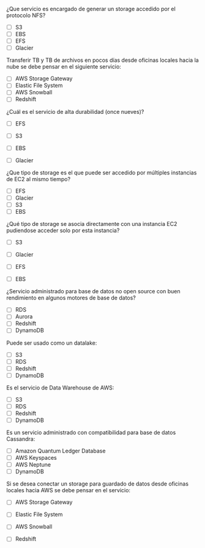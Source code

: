 ¿Que servicio es encargado de generar un storage accedido por el protocolo NFS?
- [ ]  S3
- [ ]  EBS
- [ ]  EFS
- [ ]  Glacier

Transferir TB y TB de archivos en pocos días desde oficinas locales hacia la nube se debe pensar en el siguiente servicio:
- [ ] AWS Storage Gateway
- [ ] Elastic File System
- [ ] AWS Snowball
- [ ] Redshift

¿Cuál es el servicio de alta durabilidad (once nueves)?
- [ ]  EFS
- [ ]  S3
- [ ]  EBS
- [ ]  Glacier


¿Que tipo de storage es el que puede ser accedido por múltiples instancias de EC2 al mismo tiempo?
- [ ]  EFS
- [ ]  Glacier
- [ ]  S3
- [ ]  EBS

¿Qué tipo de storage se asocia directamente con una instancia EC2 pudiendose acceder solo por esta instancia?
- [ ]  S3
- [ ]  Glacier
- [ ]  EFS
- [ ]  EBS


¿Servicio administrado para base de datos no open source con buen rendimiento en algunos motores de base de datos?
- [ ]  RDS
- [ ]  Aurora
- [ ]  Redshift
- [ ]  DynamoDB

Puede ser usado como un datalake:
- [ ]  S3
- [ ]  RDS
- [ ]  Redshift
- [ ] DynamoDB

Es el servicio de Data Warehouse de AWS:
- [ ]  S3
- [ ]  RDS
- [ ] Redshift
- [ ] DynamoDB

Es un servicio administrado con compatibilidad para base de datos Cassandra:
- [ ] Amazon Quantum Ledger Database
- [ ] AWS Keyspaces
- [ ] AWS Neptune
- [ ] DynamoDB

Si se desea conectar un storage para guardado de datos desde oficinas locales hacia AWS se debe pensar en el servicio:
- [ ] AWS Storage Gateway
- [ ] Elastic File System
- [ ] AWS Snowball
- [ ] Redshift



